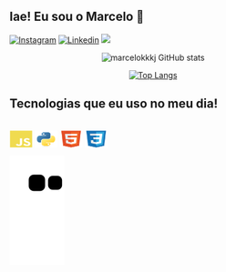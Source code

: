 ## Iae! Eu sou o Marcelo 🤏

[![Instagram](https://img.shields.io/badge/Instagram-E4405F?style=for-the-badge&logo=instagram&logoColor=white)](https://www.instagram.com/marcelokkkj/)
[![Linkedin](https://img.shields.io/badge/LinkedIn-0077B5?style=for-the-badge&logo=linkedin&logoColor=white)](https://www.linkedin.com/in/marcelo-melo-972baa1b3/)
<a href = "mailto:marcelo.hugo.melo@gmail.com"><img src="https://img.shields.io/badge/-Gmail-%23333?style=for-the-badge&logo=gmail&logoColor=white" target="_blank"></a>

<div align="center">
    
![marcelokkkj GitHub stats](https://github-readme-stats.vercel.app/api?username=Marcelokkkj&show_icons=true&theme=transparent)

[![Top Langs](https://github-readme-stats.vercel.app/api/top-langs/?username=marcelokkkj&layout=compact)](https://github.com/anuraghazra/github-readme-stats)

</div>

## Tecnologias que eu uso no meu dia!

<div style="display: inline_block"><br/>
    <img align="center" alt="Rafa-Js" height="30" width="40" src="https://raw.githubusercontent.com/devicons/devicon/master/icons/javascript/javascript-plain.svg">
     <img align="center" alt="Rafa-Python" height="30" width="40" src="https://raw.githubusercontent.com/devicons/devicon/master/icons/python/python-original.svg">
    <img align="center" alt="Rafa-HTML" height="30" width="40" src="https://raw.githubusercontent.com/devicons/devicon/master/icons/html5/html5-original.svg">
    <img align="center" alt="Rafa-CSS" height="30" width="40" src="https://raw.githubusercontent.com/devicons/devicon/master/icons/css3/css3-original.svg">
   
 
  ![Snake animation](https://github.com/RD0705/RD0705/blob/output/github-contribution-grid-snake.svg)
    
</div>
